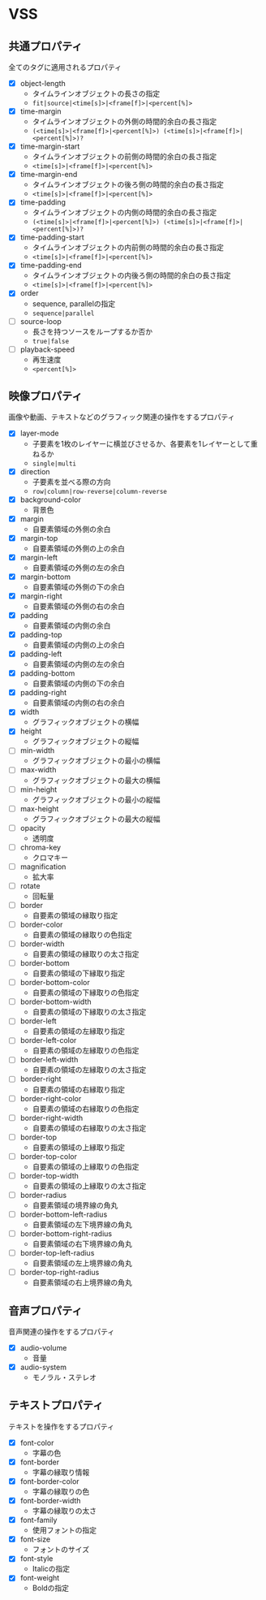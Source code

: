 # VSS

## 共通プロパティ

全てのタグに適用されるプロパティ

- [x] object-length
    - タイムラインオブジェクトの長さの指定
    - `fit|source|<time[s]>|<frame[f]>|<percent[%]>`
- [x] time-margin
    - タイムラインオブジェクトの外側の時間的余白の長さ指定
    - `(<time[s]>|<frame[f]>|<percent[%]>) (<time[s]>|<frame[f]>|<percent[%]>)?`
- [x] time-margin-start
    - タイムラインオブジェクトの前側の時間的余白の長さ指定
    - `<time[s]>|<frame[f]>|<percent[%]>`
- [x] time-margin-end
    - タイムラインオブジェクトの後ろ側の時間的余白の長さ指定
    - `<time[s]>|<frame[f]>|<percent[%]>`
- [x] time-padding
    - タイムラインオブジェクトの内側の時間的余白の長さ指定
    - `(<time[s]>|<frame[f]>|<percent[%]>) (<time[s]>|<frame[f]>|<percent[%]>)?`
- [x] time-padding-start
    - タイムラインオブジェクトの内前側の時間的余白の長さ指定
    - `<time[s]>|<frame[f]>|<percent[%]>`
- [x] time-padding-end
    - タイムラインオブジェクトの内後ろ側の時間的余白の長さ指定
    - `<time[s]>|<frame[f]>|<percent[%]>`
- [x] order
    - sequence, parallelの指定
    - `sequence|parallel`
- [ ] source-loop
    - 長さを持つソースをループするか否か
    - `true|false`
- [ ] playback-speed
    - 再生速度
    - `<percent[%]>`

## 映像プロパティ

画像や動画、テキストなどのグラフィック関連の操作をするプロパティ

- [x] layer-mode
    - 子要素を1枚のレイヤーに横並びさせるか、各要素を1レイヤーとして重ねるか
    - `single|multi`
- [x] direction
    - 子要素を並べる際の方向
    - `row|column|row-reverse|column-reverse`
- [x] background-color
    - 背景色
- [x] margin
    - 自要素領域の外側の余白
- [x] margin-top
    - 自要素領域の外側の上の余白
- [x] margin-left
    - 自要素領域の外側の左の余白
- [x] margin-bottom
    - 自要素領域の外側の下の余白
- [x] margin-right
    - 自要素領域の外側の右の余白
- [x] padding
    - 自要素領域の内側の余白
- [x] padding-top
    - 自要素領域の内側の上の余白
- [x] padding-left
    - 自要素領域の内側の左の余白
- [x] padding-bottom
    - 自要素領域の内側の下の余白
- [x] padding-right
    - 自要素領域の内側の右の余白
- [x] width
    - グラフィックオブジェクトの横幅
- [x] height
    - グラフィックオブジェクトの縦幅
- [ ] min-width
    - グラフィックオブジェクトの最小の横幅
- [ ] max-width
    - グラフィックオブジェクトの最大の横幅
- [ ] min-height
    - グラフィックオブジェクトの最小の縦幅
- [ ] max-height
    - グラフィックオブジェクトの最大の縦幅
- [ ] opacity
    - 透明度
- [ ] chroma-key
    - クロマキー
- [ ] magnification
    - 拡大率
- [ ] rotate
    - 回転量
- [ ] border
    - 自要素の領域の縁取り指定
- [ ] border-color
    - 自要素の領域の縁取りの色指定
- [ ] border-width
    - 自要素の領域の縁取りの太さ指定
- [ ] border-bottom
    - 自要素の領域の下縁取り指定
- [ ] border-bottom-color
    - 自要素の領域の下縁取りの色指定
- [ ] border-bottom-width
    - 自要素の領域の下縁取りの太さ指定
- [ ] border-left
    - 自要素の領域の左縁取り指定
- [ ] border-left-color
    - 自要素の領域の左縁取りの色指定
- [ ] border-left-width
    - 自要素の領域の左縁取りの太さ指定
- [ ] border-right
    - 自要素の領域の右縁取り指定
- [ ] border-right-color
    - 自要素の領域の右縁取りの色指定
- [ ] border-right-width
    - 自要素の領域の右縁取りの太さ指定
- [ ] border-top
    - 自要素の領域の上縁取り指定
- [ ] border-top-color
    - 自要素の領域の上縁取りの色指定
- [ ] border-top-width
    - 自要素の領域の上縁取りの太さ指定
- [ ] border-radius
    - 自要素領域の境界線の角丸
- [ ] border-bottom-left-radius
    - 自要素領域の左下境界線の角丸
- [ ] border-bottom-right-radius
    - 自要素領域の右下境界線の角丸
- [ ] border-top-left-radius
    - 自要素領域の左上境界線の角丸
- [ ] border-top-right-radius
    - 自要素領域の右上境界線の角丸

## 音声プロパティ

音声関連の操作をするプロパティ

- [x] audio-volume
    - 音量
- [x] audio-system
    - モノラル・ステレオ

## テキストプロパティ

テキストを操作をするプロパティ

- [x] font-color
    - 字幕の色
- [x] font-border
    - 字幕の縁取り情報
- [x] font-border-color
    - 字幕の縁取りの色
- [x] font-border-width
    - 字幕の縁取りの太さ
- [x] font-family
    - 使用フォントの指定
- [x] font-size
    - フォントのサイズ
- [x] font-style
    - Italicの指定
- [x] font-weight
    - Boldの指定
